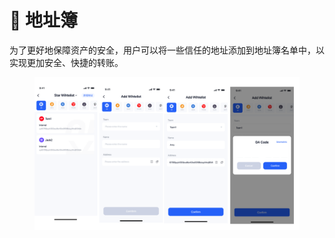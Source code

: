 # 🎫 地址簿

为了更好地保障资产的安全，用户可以将一些信任的地址添加到地址簿名单中，以实现更加安全、快捷的转账。

<figure><img src="../images/assets/image (67).png" alt=""/><figcaption></figcaption></figure>

<figure><img src="https://newhuotech.larksuite.com/space/api/box/stream/download/asynccode/?
code=NWQyMGQxNmU3YjQ4YmVhYTQ1OThiNDRmYTM2NTU1OGNfMWpFR3lCdVI2TE5USWpvSVBsdmVHWDlRVjY5c2dWcDJfVG9rZW46QWUxTmJ3SWY1b0ZXNlR4bHNXSXVKRGhaczVlXzE2ODM2NDQzODE6MTY4MzY0Nzk4MV9WNA" alt=""/><figcaption></figcaption></figure>
